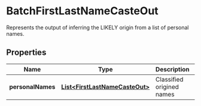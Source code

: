 

# BatchFirstLastNameCasteOut

Represents the output of inferring the LIKELY origin from a list of personal names.

## Properties

| Name | Type | Description | Notes |
|------------ | ------------- | ------------- | -------------|
|**personalNames** | [**List&lt;FirstLastNameCasteOut&gt;**](FirstLastNameCasteOut.md) | Classified origined names |  [optional] |



